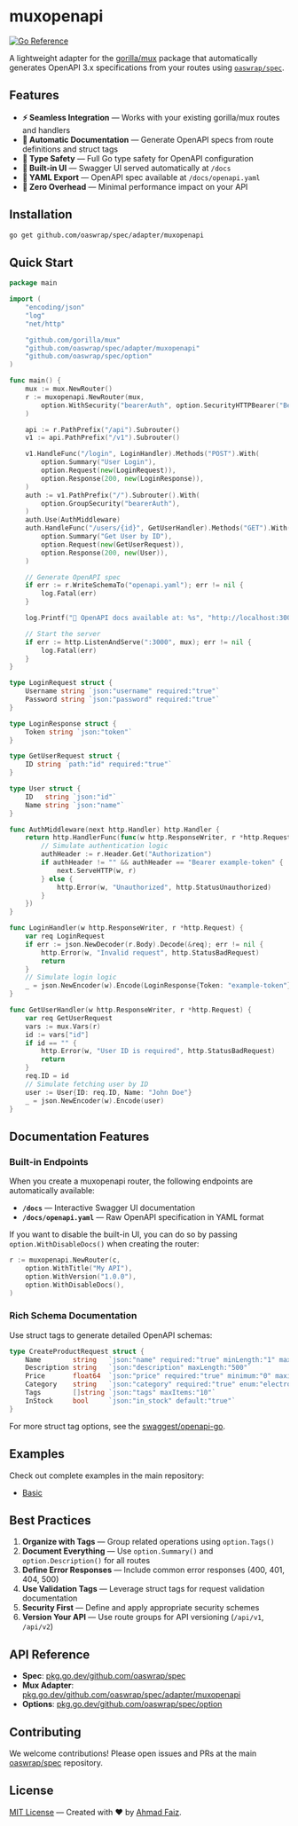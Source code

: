 # muxopenapi

[![Go Reference](https://pkg.go.dev/badge/github.com/oaswrap/spec/adapter/muxopenapi.svg)](https://pkg.go.dev/github.com/oaswrap/spec/adapter/muxopenapi)

A lightweight adapter for the [gorilla/mux](https://pkg.go.dev/github.com/gorilla/mux) package that automatically generates OpenAPI 3.x specifications from your routes using [`oaswrap/spec`](https://github.com/oaswrap/spec).

## Features

- **⚡ Seamless Integration** — Works with your existing gorilla/mux routes and handlers
- **📝 Automatic Documentation** — Generate OpenAPI specs from route definitions and struct tags
- **🎯 Type Safety** — Full Go type safety for OpenAPI configuration
- **🔧 Built-in UI** — Swagger UI served automatically at `/docs`
- **📄 YAML Export** — OpenAPI spec available at `/docs/openapi.yaml`
- **🚀 Zero Overhead** — Minimal performance impact on your API

## Installation

```bash
go get github.com/oaswrap/spec/adapter/muxopenapi
```

## Quick Start

```go
package main

import (
	"encoding/json"
	"log"
	"net/http"

	"github.com/gorilla/mux"
	"github.com/oaswrap/spec/adapter/muxopenapi"
	"github.com/oaswrap/spec/option"
)

func main() {
	mux := mux.NewRouter()
	r := muxopenapi.NewRouter(mux,
		option.WithSecurity("bearerAuth", option.SecurityHTTPBearer("Bearer")),
	)

	api := r.PathPrefix("/api").Subrouter()
	v1 := api.PathPrefix("/v1").Subrouter()

	v1.HandleFunc("/login", LoginHandler).Methods("POST").With(
		option.Summary("User Login"),
		option.Request(new(LoginRequest)),
		option.Response(200, new(LoginResponse)),
	)
	auth := v1.PathPrefix("/").Subrouter().With(
		option.GroupSecurity("bearerAuth"),
	)
	auth.Use(AuthMiddleware)
	auth.HandleFunc("/users/{id}", GetUserHandler).Methods("GET").With(
		option.Summary("Get User by ID"),
		option.Request(new(GetUserRequest)),
		option.Response(200, new(User)),
	)

	// Generate OpenAPI spec
	if err := r.WriteSchemaTo("openapi.yaml"); err != nil {
		log.Fatal(err)
	}

	log.Printf("🚀 OpenAPI docs available at: %s", "http://localhost:3000/docs")

	// Start the server
	if err := http.ListenAndServe(":3000", mux); err != nil {
		log.Fatal(err)
	}
}

type LoginRequest struct {
	Username string `json:"username" required:"true"`
	Password string `json:"password" required:"true"`
}

type LoginResponse struct {
	Token string `json:"token"`
}

type GetUserRequest struct {
	ID string `path:"id" required:"true"`
}

type User struct {
	ID   string `json:"id"`
	Name string `json:"name"`
}

func AuthMiddleware(next http.Handler) http.Handler {
	return http.HandlerFunc(func(w http.ResponseWriter, r *http.Request) {
		// Simulate authentication logic
		authHeader := r.Header.Get("Authorization")
		if authHeader != "" && authHeader == "Bearer example-token" {
			next.ServeHTTP(w, r)
		} else {
			http.Error(w, "Unauthorized", http.StatusUnauthorized)
		}
	})
}

func LoginHandler(w http.ResponseWriter, r *http.Request) {
	var req LoginRequest
	if err := json.NewDecoder(r.Body).Decode(&req); err != nil {
		http.Error(w, "Invalid request", http.StatusBadRequest)
		return
	}
	// Simulate login logic
	_ = json.NewEncoder(w).Encode(LoginResponse{Token: "example-token"})
}

func GetUserHandler(w http.ResponseWriter, r *http.Request) {
	var req GetUserRequest
	vars := mux.Vars(r)
	id := vars["id"]
	if id == "" {
		http.Error(w, "User ID is required", http.StatusBadRequest)
		return
	}
	req.ID = id
	// Simulate fetching user by ID
	user := User{ID: req.ID, Name: "John Doe"}
	_ = json.NewEncoder(w).Encode(user)
}
```

## Documentation Features

### Built-in Endpoints
When you create a muxopenapi router, the following endpoints are automatically available:

- **`/docs`** — Interactive Swagger UI documentation
- **`/docs/openapi.yaml`** — Raw OpenAPI specification in YAML format

If you want to disable the built-in UI, you can do so by passing `option.WithDisableDocs()` when creating the router:

```go
r := muxopenapi.NewRouter(c,
    option.WithTitle("My API"),
    option.WithVersion("1.0.0"),
    option.WithDisableDocs(),
)
```

### Rich Schema Documentation
Use struct tags to generate detailed OpenAPI schemas:

```go
type CreateProductRequest struct {
    Name        string   `json:"name" required:"true" minLength:"1" maxLength:"100"`
    Description string   `json:"description" maxLength:"500"`
    Price       float64  `json:"price" required:"true" minimum:"0" maximum:"999999.99"`
    Category    string   `json:"category" required:"true" enum:"electronics,books,clothing"`
    Tags        []string `json:"tags" maxItems:"10"`
    InStock     bool     `json:"in_stock" default:"true"`
}
```

For more struct tag options, see the [swaggest/openapi-go](https://github.com/swaggest/openapi-go?tab=readme-ov-file#features).

## Examples

Check out complete examples in the main repository:
- [Basic](https://github.com/oaswrap/spec/tree/main/examples/adapter/muxopenapi/basic)

## Best Practices

1. **Organize with Tags** — Group related operations using `option.Tags()`
2. **Document Everything** — Use `option.Summary()` and `option.Description()` for all routes
3. **Define Error Responses** — Include common error responses (400, 401, 404, 500)
4. **Use Validation Tags** — Leverage struct tags for request validation documentation
5. **Security First** — Define and apply appropriate security schemes
6. **Version Your API** — Use route groups for API versioning (`/api/v1`, `/api/v2`)

## API Reference

- **Spec**: [pkg.go.dev/github.com/oaswrap/spec](https://pkg.go.dev/github.com/oaswrap/spec)
- **Mux Adapter**: [pkg.go.dev/github.com/oaswrap/spec/adapter/muxopenapi](https://pkg.go.dev/github.com/oaswrap/spec/adapter/muxopenapi)
- **Options**: [pkg.go.dev/github.com/oaswrap/spec/option](https://pkg.go.dev/github.com/oaswrap/spec/option)

## Contributing

We welcome contributions! Please open issues and PRs at the main [oaswrap/spec](https://github.com/oaswrap/spec) repository.

## License

[MIT License](LICENSE) — Created with ❤️ by [Ahmad Faiz](https://github.com/afkdevs).